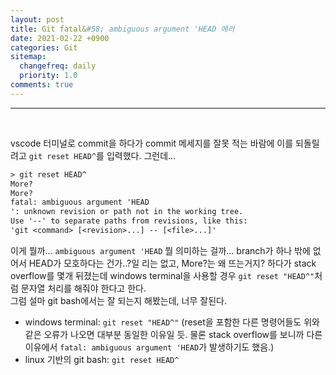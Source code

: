 ```yaml
---
layout: post
title: Git fatal&#58; ambiguous argument 'HEAD 에러
date: 2021-02-22 +0900
categories: Git
sitemap:
  changefreq: daily
  priority: 1.0
comments: true
---
```


---

<br>

vscode 터미널로 commit을 하다가 commit 메세지를 잘못 적는 바람에 이를 되돌릴려고 `git reset HEAD^`를 입력했다.
그런데...

```txt
> git reset HEAD^
More?
More?
fatal: ambiguous argument 'HEAD
': unknown revision or path not in the working tree.
Use '--' to separate paths from revisions, like this:
'git <command> [<revision>...] -- [<file>...]'
```

이게 뭘까... `ambiguous argument 'HEAD` 뭘 의미하는 걸까... branch가 하나 밖에 없어서 HEAD가 모호하다는 건가..?일 리는 없고, More?는 왜 뜨는거지? 하다가 stack overflow를 몇개 뒤졌는데 windows terminal을 사용할 경우 `git reset "HEAD^"`처럼 문자열 처리를 해줘야 한다고 한다.  
그럼 설마 git bash에서는 잘 되는지 해봤는데, 너무 잘된다.

- windows terminal: `git reset "HEAD^"` (reset을 포함한 다른 명령어들도 위와 같은 오류가 나오면 대부분 동일한 이유일 듯. 물론 stack overflow를 보니까 다른 이유에서 `fatal: ambiguous argument 'HEAD`가 발생하기도 했음.)
- linux 기반의 git bash: `git reset HEAD^`
